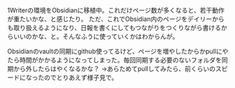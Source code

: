 1Writerの環境をObsidianに移植中。これだけページ数が多くなると、若干動作が重たいかな、と感じたり。
ただ、これでObsidian内のページをデイリーからも取り扱えるようになり、日報を書くにしてもつながりをつくりながら書けるからいいのかな、と。そんなふうに使っていくかはわからんが。

Obsidianのvaultの同期にgithub使ってるけど、ページを増やしたからかpullにやたら時間がかかるようになってしまった。毎回同期する必要のないフォルダを同期から外したらはやくなるかな？
→あらためてpullしてみたら、前くらいのスピードになったのでとりあえず様子見で。